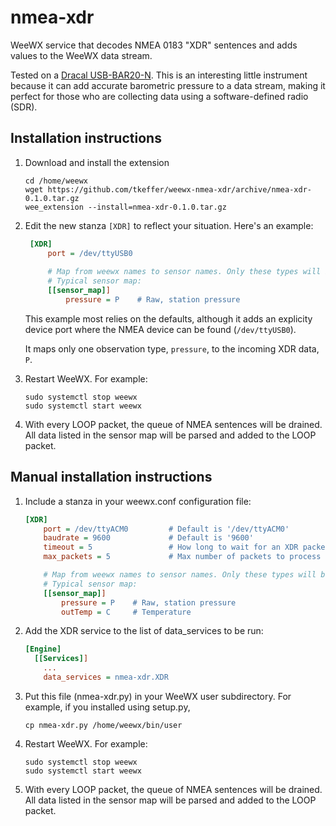 # nmea-xdr
WeeWX service that decodes NMEA 0183 "XDR" sentences and adds values
to the WeeWX data stream.

Tested on a [Dracal USB-BAR20-N](https://www.dracal.com/store/products/usb_bar20_n/index.php).
This is an interesting little instrument because it can add accurate barometric pressure to a data
stream, making it perfect for those who are collecting data using a software-defined radio (SDR).

## Installation instructions

1. Download and install the extension

    ```shell
    cd /home/weewx
    wget https://github.com/tkeffer/weewx-nmea-xdr/archive/nmea-xdr-0.1.0.tar.gz
    wee_extension --install=nmea-xdr-0.1.0.tar.gz
    ```

2. Edit the new stanza `[XDR]` to reflect your situation. Here's an example:

   ```ini
    [XDR]
        port = /dev/ttyUSB0
    
        # Map from weewx names to sensor names. Only these types will be processed.
        # Typical sensor map:
        [[sensor_map]]
            pressure = P    # Raw, station pressure
    ```
    This example most relies on the defaults, although it adds an explicity device
    port where the NMEA device can be found (`/dev/ttyUSB0`).

   It maps only one observation type, `pressure`, to the incoming XDR data, `P`.

3. Restart WeeWX. For example:

   ```shell
   sudo systemctl stop weewx
   sudo systemctl start weewx
   ```

4. With every LOOP packet, the queue of NMEA sentences will be drained. All data listed
in the sensor map will be parsed and added to the LOOP packet.


## Manual installation instructions



1. Include a stanza in your weewx.conf configuration file:

    ```ini
    [XDR]
        port = /dev/ttyACM0         # Default is '/dev/ttyACM0'
        baudrate = 9600             # Default is '9600'
        timeout = 5                 # How long to wait for an XDR packet. Default is 5
        max_packets = 5             # Max number of packets to process during a LOOP event. Default is 5
    
        # Map from weewx names to sensor names. Only these types will be processed.
        # Typical sensor map:
        [[sensor_map]]
            pressure = P    # Raw, station pressure
            outTemp = C     # Temperature
    ```

2. Add the XDR service to the list of data_services to be run:

    ```ini
    [Engine]
      [[Services]]
        ...
        data_services = nmea-xdr.XDR
    ```

2. Put this file (nmea-xdr.py) in your WeeWX user subdirectory.
For example, if you installed using setup.py,

    ```shell
    cp nmea-xdr.py /home/weewx/bin/user
   ```
    
4. Restart WeeWX. For example:

   ```shell
   sudo systemctl stop weewx
   sudo systemctl start weewx
   ```

5. With every LOOP packet, the queue of NMEA sentences will be drained. All data listed
in the sensor map will be parsed and added to the LOOP packet.
 


